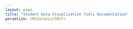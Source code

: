 ```yaml
---
layout: page 
title: "Student Data Visualization Tools Documentation" 
peramlink: /MCDataVis/SDVT/
---
```


